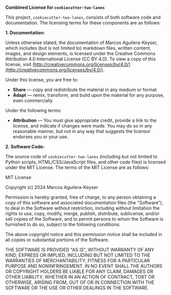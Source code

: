 **Combined License for `cookiecutter-two-lanes`**

This project, `cookiecutter-two-lanes`, consists of both software code
and documentation. The licensing terms for these components are as
follows:

**1. Documentation:**

Unless otherwise stated, the documentation of Marcos Aguilera-Keyser,
which includes (but is not limited to) markdown files, written content,
images, and design elements, is licensed under the Creative Commons
Attribution 4.0 International License (CC BY 4.0). To view a copy of
this license, visit
[http://creativecommons.org/licenses/by/4.0/](http://creativecommons.org/licenses/by/4.0/).

Under this license, you are free to:

- **Share** — copy and redistribute the material in any medium or format
- **Adapt** — remix, transform, and build upon the material for any
  purpose, even commercially

Under the following terms:

- **Attribution** — You must give appropriate credit, provide a link to
  the license, and indicate if changes were made. You may do so in any
  reasonable manner, but not in any way that suggests the licensor
  endorses you or your use.

**2. Software Code:**

The source code of `cookiecutter-two-lanes` (including but not limited to
Python scripts, HTML/CSS/JavaScript files, and other code files) is
licensed under the MIT License. The terms of the MIT License are as
follows:

MIT License

Copyright (c) 2024 Marcos Aguilera-Keyser

Permission is hereby granted, free of charge, to any person obtaining a
copy of this software and associated documentation files (the
"Software"), to deal in the Software without restriction, including
without limitation the rights to use, copy, modify, merge, publish,
distribute, sublicense, and/or sell copies of the Software, and to
permit persons to whom the Software is furnished to do so, subject to
the following conditions:

The above copyright notice and this permission notice shall be included
in all copies or substantial portions of the Software.

THE SOFTWARE IS PROVIDED "AS IS", WITHOUT WARRANTY OF ANY KIND, EXPRESS
OR IMPLIED, INCLUDING BUT NOT LIMITED TO THE WARRANTIES OF
MERCHANTABILITY, FITNESS FOR A PARTICULAR PURPOSE AND NONINFRINGEMENT.
IN NO EVENT SHALL THE AUTHORS OR COPYRIGHT HOLDERS BE LIABLE FOR ANY
CLAIM, DAMAGES OR OTHER LIABILITY, WHETHER IN AN ACTION OF CONTRACT,
TORT OR OTHERWISE, ARISING FROM, OUT OF OR IN CONNECTION WITH THE
SOFTWARE OR THE USE OR OTHER DEALINGS IN THE SOFTWARE.

